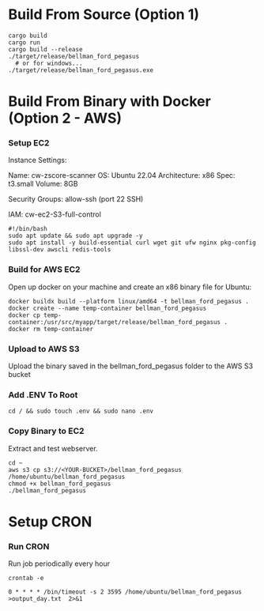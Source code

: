 <h1>Build From Source (Option 1)</h1>

```shell (~project)
cargo build
cargo run
cargo build --release
./target/release/bellman_ford_pegasus
  # or for windows...
./target/release/bellman_ford_pegasus.exe
```

<h1>Build From Binary with Docker (Option 2 - AWS)</h1>

### Setup EC2

Instance Settings:

Name: cw-zscore-scanner
OS: Ubuntu 22.04
Architecture: x86
Spec: t3.small
Volume: 8GB

Security Groups:
allow-ssh (port 22 SSH)

IAM:
cw-ec2-S3-full-control

```shell (user data)
#!/bin/bash
sudo apt update && sudo apt upgrade -y
sudo apt install -y build-essential curl wget git ufw nginx pkg-config libssl-dev awscli redis-tools
```

### Build for AWS EC2

Open up docker on your machine and create an x86 binary file for Ubuntu:

```shell (~project)
docker buildx build --platform linux/amd64 -t bellman_ford_pegasus .
docker create --name temp-container bellman_ford_pegasus
docker cp temp-container:/usr/src/myapp/target/release/bellman_ford_pegasus .
docker rm temp-container
```

### Upload to AWS S3

Upload the binary saved in the bellman_ford_pegasus folder to the AWS S3 bucket

### Add .ENV To Root

```shell
cd / && sudo touch .env && sudo nano .env
```

### Copy Binary to EC2

Extract and test webserver.

```shell
cd ~
aws s3 cp s3://<YOUR-BUCKET>/bellman_ford_pegasus /home/ubuntu/bellman_ford_pegasus
chmod +x bellman_ford_pegasus
./bellman_ford_pegasus
```

<h1>Setup CRON</h1>

### Run CRON

Run job periodically every hour

```shell
crontab -e
```

```cron
0 * * * * /bin/timeout -s 2 3595 /home/ubuntu/bellman_ford_pegasus >output_day.txt  2>&1
```
